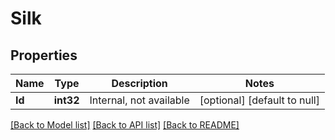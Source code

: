 # Silk

## Properties
Name | Type | Description | Notes
------------ | ------------- | ------------- | -------------
**Id** | **int32** | Internal, not available | [optional] [default to null]

[[Back to Model list]](../README.md#documentation-for-models) [[Back to API list]](../README.md#documentation-for-api-endpoints) [[Back to README]](../README.md)


